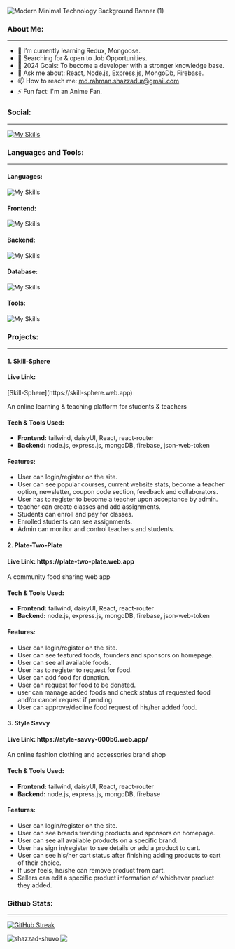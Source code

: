 
![Modern Minimal Technology Background Banner (1)](https://github.com/Shazzad-Shuvo/Shazzad-Shuvo/assets/100529408/9c2ddc46-de55-48ee-969f-c6a34674acbb)


<h3 align="left">About Me:</h3>

---

- 🔭 I’m currently learning Redux, Mongoose.
- 👯 Searching for & open to Job Opportunities.
- 🌱 2024 Goals: To become a developer with a stronger knowledge base.
- 💬 Ask me about: React, Node.js, Express.js, MongoDb, Firebase.
- 📫 How to reach me: md.rahman.shazzadur@gmail.com
- ⚡ Fun fact: I'm an Anime Fan.

<h3 align="left">Social:</h3>

---
[![My Skills](https://skillicons.dev/icons?i=linkedin)](https://www.linkedin.com/in/shazzad-shuvo)

<h3 align="left">Languages and Tools:</h3>

---

<h4 align="left">Languages:</h4>

![My Skills](https://skillicons.dev/icons?i=js,py)

<h4 align="left">Frontend:</h4>

![My Skills](https://skillicons.dev/icons?i=html,css,tailwind,react,nextjs)

<h4 align="left">Backend:</h4>

![My Skills](https://skillicons.dev/icons?i=nodejs,expressjs)

<h4 align="left">Database:</h4>

![My Skills](https://skillicons.dev/icons?i=mongodb)

<h4 align="left">Tools:</h4>

![My Skills](https://skillicons.dev/icons?i=vscode,github,firebase,vercel,netlify,figma)


<h3 align="left">Projects:</h3>

---

<h4 align="left">1. Skill-Sphere</h4>
<h4 align="left">Live Link:</h4>
[Skill-Sphere](https://skill-sphere.web.app)
<p>An online learning & teaching platform for students & teachers</p>

<h4 align="left">Tech & Tools Used:</h4>

- <strong>Frontend:</strong> tailwind, daisyUI, React, react-router
- <strong>Backend:</strong> node.js, express.js, mongoDB, firebase, json-web-token

<h4 align="left">Features:</h4>

- User can login/register on the site.
- User can see popular courses, current website stats, become a teacher option, newsletter, coupon code section, feedback and collaborators.
- User has to register to become a teacher upon acceptance by admin.
- teacher can create classes and add assignments.
- Students can enroll and pay for classes.
- Enrolled students can see assignments.
- Admin can monitor and control teachers and students.


<h4 align="left">2. Plate-Two-Plate</h4>
<h4 align="left">Live Link: <a>https://plate-two-plate.web.app</a></h4> 
<p>A community food sharing web app</p>

<h4 align="left">Tech & Tools Used:</h4>

- <strong>Frontend:</strong> tailwind, daisyUI, React, react-router
- <strong>Backend:</strong> node.js, express.js, mongoDB, firebase, json-web-token

<h4 align="left">Features:</h4>

- User can login/register on the site.
- User can see featured foods, founders and sponsors on homepage.
- User can see all available foods.
- User has to register to request for food.
- User can add food for donation.
- User can request for food to be donated.
- user can manage added foods and check status of requested food and/or cancel request if pending.
- User can approve/decline food request of his/her added food.


<h4 align="left">3. Style Savvy</h4>
<h4 align="left">Live Link: <a>https://style-savvy-600b6.web.app/</a></h4> 
<p>An online fashion clothing and accessories brand shop</p>

<h4 align="left">Tech & Tools Used:</h4>

- <strong>Frontend:</strong> tailwind, daisyUI, React, react-router
- <strong>Backend:</strong> node.js, express.js, mongoDB, firebase

<h4 align="left">Features:</h4>

- User can login/register on the site.
- User can see brands trending products and sponsors on homepage.
- User can see all available products on a specific brand.
- User has sign in/register to see details or add a product to cart.
- User can see his/her cart status after finishing adding products to cart of their choice.
- If user feels, he/she can remove product from cart.
- Sellers can edit a specific product information of whichever product they added.

<h3 align="left">Github Stats:</h3>

---

[![GitHub Streak](https://github-readme-streak-stats.herokuapp.com?user=Shazzad-Shuvo&theme=vue)](https://git.io/streak-stats)



<p><img align="left" src="https://github-readme-stats.vercel.app/api/top-langs?username=shazzad-shuvo&show_icons=true&locale=en&layout=compact" alt="shazzad-shuvo" /></p>

<img src="http://github-profile-summary-cards.vercel.app/api/cards/stats?username=shazzad-shuvo&theme=vue"/>



